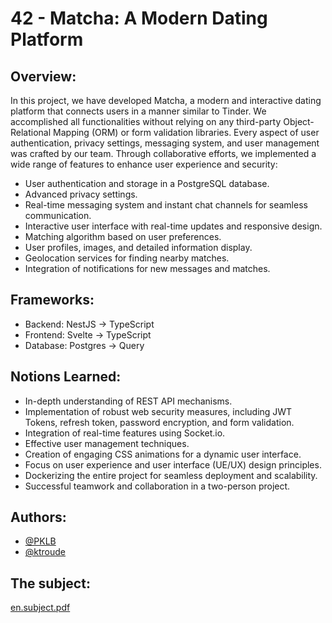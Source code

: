 # 42 - Matcha: A Modern Dating Platform

## Overview:
In this project, we have developed Matcha, a modern and interactive dating platform that connects users in a manner similar to Tinder. 
We accomplished all functionalities without relying on any third-party Object-Relational Mapping (ORM) or form validation libraries. Every aspect of user authentication, privacy settings, messaging system, and user management was crafted by our team.
Through collaborative efforts, we implemented a wide range of features to enhance user experience and security:

- User authentication and storage in a PostgreSQL database.
- Advanced privacy settings.
- Real-time messaging system and instant chat channels for seamless communication.
- Interactive user interface with real-time updates and responsive design.
- Matching algorithm based on user preferences.
- User profiles, images, and detailed information display.
- Geolocation services for finding nearby matches.
- Integration of notifications for new messages and matches.

## Frameworks:
- Backend: NestJS -> TypeScript
- Frontend: Svelte -> TypeScript
- Database: Postgres -> Query

## Notions Learned:
- In-depth understanding of REST API mechanisms.
- Implementation of robust web security measures, including JWT Tokens, refresh token, password encryption, and form validation.
- Integration of real-time features using Socket.io.
- Effective user management techniques.
- Creation of engaging CSS animations for a dynamic user interface.
- Focus on user experience and user interface (UE/UX) design principles.
- Dockerizing the entire project for seamless deployment and scalability.
- Successful teamwork and collaboration in a two-person project.

## Authors:
- [@PKLB](https://github.com/PKLB)
- [@ktroude](https://github.com/ktroude)

## The subject:

[en.subject.pdf](https://github.com/ktroude/Matcha/files/12584850/en.subject.pdf)

